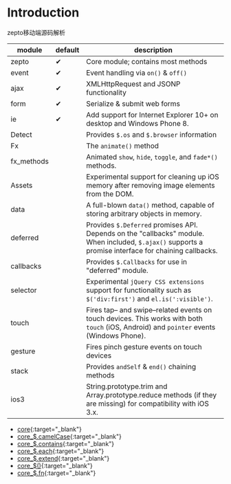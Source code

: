 # Introduction

zepto移动端源码解析



| module     | default | description                                                  |
| ---------- | ------- | ------------------------------------------------------------ |
| zepto      | ✔       | Core module; contains most methods                           |
| event      | ✔       | Event handling via `on()` & `off()`                          |
| ajax       | ✔       | XMLHttpRequest and JSONP functionality                       |
| form       | ✔       | Serialize & submit web forms                                 |
| ie         | ✔       | Add support for Internet Explorer 10+ on desktop and Windows Phone 8. |
| Detect     |         | Provides `$.os` and `$.browser` information                  |
| Fx         |         | The `animate()` method                                       |
| fx_methods |         | Animated `show`, `hide`, `toggle`, and `fade*()` methods.    |
| Assets     |         | Experimental support for cleaning up iOS memory after removing image elements from the DOM. |
| data       |         | A full-blown `data()` method, capable of storing arbitrary objects in memory. |
| deferred   |         | Provides `$.Deferred` promises API. Depends on the "callbacks" module.  When included, `$.ajax()` supports a promise interface for chaining callbacks. |
| callbacks  |         | Provides `$.Callbacks` for use in "deferred" module.         |
| selector   |         | Experimental `jQuery CSS extensions` support for functionality such as `$('div:first')` and `el.is(':visible')`. |
| touch      |         | Fires tap– and swipe–related events on touch devices. This works with both `touch` (iOS, Android) and `pointer` events (Windows Phone). |
| gesture    |         | Fires pinch gesture events on touch devices                  |
| stack      |         | Provides `andSelf` & `end()` chaining methods                |
| ios3       |         | String.prototype.trim and Array.prototype.reduce methods (if they are missing) for compatibility with iOS 3.x. |



* [core](./core/core.md){:target="_blank"}
* [core_$.camelCase](./core_camelCase.md){:target="_blank"}
* [core_$.contains](./core/core_contains.md){:target="_blank"}
* [core_$.each](./core/core_each.md){:target="_blank"}
* [core_$.extend](./core/core_extend.md){:target="_blank"}
* [core_$()](./core/core_().md){:target="_blank"}
* [core_$.fn](./core/core_fn.md){:target="_blank"}

